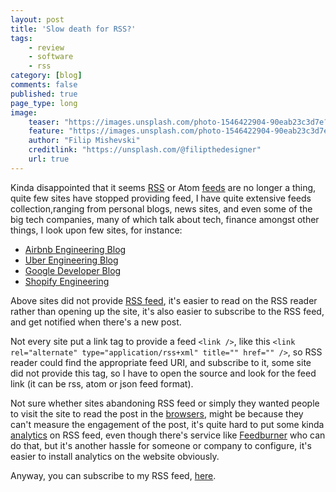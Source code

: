 ```yaml
---
layout: post
title: 'Slow death for RSS?'
tags: 
    - review
    - software
    - rss
category: [blog]
comments: false
published: true
page_type: long
image:
    teaser: "https://images.unsplash.com/photo-1546422904-90eab23c3d7e?ixlib=rb-4.0.3&ixid=MnwxMjA3fDB8MHxwaG90by1wYWdlfHx8fGVufDB8fHx8&auto=format&fit=crop&w=1200&q=80"
    feature: "https://images.unsplash.com/photo-1546422904-90eab23c3d7e?ixlib=rb-4.0.3&ixid=MnwxMjA3fDB8MHxwaG90by1wYWdlfHx8fGVufDB8fHx8&auto=format&fit=crop&w=1200&q=80"
    author: "Filip Mishevski"
    creditlink: "https://unsplash.com/@filipthedesigner"
    url: true
---
```


Kinda disappointed that it seems [RSS](/2024/05/looking-out-for-rss-reader-in-windows) or Atom [feeds](/2019/10/aplikasi-reeder-sebuah-review-singkat) are no longer a thing, quite few sites have stopped providing feed, I have quite extensive feeds collection,ranging from personal blogs, news sites, and even some of the big tech companies, many of which talk about tech, finance amongst other things, I look upon few sites, for instance:

- [Airbnb Engineering Blog](https://airbnb.io/)
- [Uber Engineering Blog](https://www.uber.com/en-ID/blog/jakarta/engineering/)
- [Google Developer Blog](https://developers.googleblog.com/en/)
- [Shopify Engineering](https://shopify.engineering/)

Above sites did not provide [RSS feed](/2017/11/1on-rss), it's easier to read on the RSS reader rather than opening up the site, it's also easier to subscribe to the RSS feed, and get notified when there's a new post.

Not every site put a link tag to provide a feed `<link />`, like this `<link rel="alternate" type="application/rss+xml" title="" href="" />`, so RSS reader could find the appropriate feed URI, and subscribe to it, some site did not provide this tag, so I have to open the source and look for the feed link (it can be rss, atom or json feed format).

Not sure whether sites abandoning RSS feed or simply they wanted people to visit the site to read the post in the [browsers](/2023/10/benchmark-browser), might be because they can't measure the engagement of the post, it's quite hard to put some kinda [analytics](/2023/11/user-profile-finger-printing) on RSS feed, even though there's service like [Feedburner](https://feedburner.google.com/) who can do that, but it's another hassle for someone or company to configure, it's easier to install analytics on the website obviously.

Anyway, you can subscribe to my RSS feed, [here](https://feeds.feedburner.com/dedenf/notes-feed).
